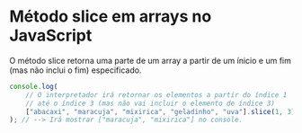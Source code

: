 # Método slice em arrays no JavaScript

O método slice retorna uma parte de um array a partir de um ínicio e um fim (mas não inclui o fim) especificado.

```js
console.log(
    // O interpretador irá retornar os elementos a partir do índice 1
    // até o índice 3 (mas não vai incluir o elemento de índice 3)
    ["abacaxi", "maracuja", "mixirica", "geladinho", "uva"].slice(1, 3)
); // --> Irá mostrar ["maracuja", "mixirica"] no console.
```